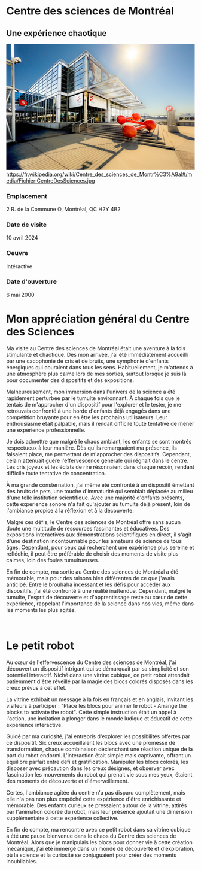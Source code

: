 # Centre des sciences de Montréal
## Une expérience chaotique

![CentreDesSciences](medias/CentreDesSciences.jpg)
https://fr.wikipedia.org/wiki/Centre_des_sciences_de_Montr%C3%A9al#/media/Fichier:CentreDesSciences.jpg
### Emplacement 
2 R. de la Commune O, Montréal, QC H2Y 4B2
<br>

### Date de visite 
10 avril 2024
<br>

### Oeuvre 
Intéractive 
<br>

### Date d'ouverture 
6 mai 2000

# Mon appréciation général du Centre des Sciences 
Ma visite au Centre des sciences de Montréal était une aventure à la fois stimulante et chaotique. Dès mon arrivée, j'ai été immédiatement accueilli par une cacophonie de cris et de bruits, une symphonie d'enfants énergiques qui couraient dans tous les sens. Habituellement, je m'attends à une atmosphère plus calme lors de mes sorties, surtout lorsque je suis là pour documenter des dispositifs et des expositions.

Malheureusement, mon immersion dans l'univers de la science a été rapidement perturbée par le tumulte environnant. À chaque fois que je tentais de m'approcher d'un dispositif pour l'explorer et le tester, je me retrouvais confronté à une horde d'enfants déjà engagés dans une compétition bruyante pour en être les prochains utilisateurs. Leur enthousiasme était palpable, mais il rendait difficile toute tentative de mener une expérience professionnelle.

Je dois admettre que malgré le chaos ambiant, les enfants se sont montrés respectueux à leur manière. Dès qu'ils remarquaient ma présence, ils faisaient place, me permettant de m'approcher des dispositifs. Cependant, cela n'atténuait guère l'effervescence générale qui régnait dans le centre. Les cris joyeux et les éclats de rire résonnaient dans chaque recoin, rendant difficile toute tentative de concentration.

À ma grande consternation, j'ai même été confronté à un dispositif émettant des bruits de pets, une touche d'immaturité qui semblait déplacée au milieu d'une telle institution scientifique. Avec une majorité d'enfants présents, cette expérience sonore n'a fait qu'ajouter au tumulte déjà présent, loin de l'ambiance propice à la réflexion et à la découverte.

Malgré ces défis, le Centre des sciences de Montréal offre sans aucun doute une multitude de ressources fascinantes et éducatives. Des expositions interactives aux démonstrations scientifiques en direct, il s'agit d'une destination incontournable pour les amateurs de science de tous âges. Cependant, pour ceux qui recherchent une expérience plus sereine et réfléchie, il peut être préférable de choisir des moments de visite plus calmes, loin des foules tumultueuses.

En fin de compte, ma sortie au Centre des sciences de Montréal a été mémorable, mais pour des raisons bien différentes de ce que j'avais anticipé. Entre le brouhaha incessant et les défis pour accéder aux dispositifs, j'ai été confronté à une réalité inattendue. Cependant, malgré le tumulte, l'esprit de découverte et d'apprentissage reste au cœur de cette expérience, rappelant l'importance de la science dans nos vies, même dans les moments les plus agités.

<br>

# Le petit robot


Au cœur de l'effervescence du Centre des sciences de Montréal, j'ai découvert un dispositif intrigant qui se démarquait par sa simplicité et son potentiel interactif. Niché dans une vitrine cubique, ce petit robot attendait patiemment d'être réveillé par la magie des blocs colorés disposés dans les creux prévus à cet effet.

La vitrine exhibait un message à la fois en français et en anglais, invitant les visiteurs à participer : "Place les blocs pour animer le robot - Arrange the blocks to activate the robot". Cette simple instruction était un appel à l'action, une incitation à plonger dans le monde ludique et éducatif de cette expérience interactive.

Guidé par ma curiosité, j'ai entrepris d'explorer les possibilités offertes par ce dispositif. Six creux accueillaient les blocs avec une promesse de transformation, chaque combinaison déclenchant une réaction unique de la part du robot endormi. L'interaction était simple mais captivante, offrant un équilibre parfait entre défi et gratification.
Manipuler les blocs colorés, les disposer avec précaution dans les creux désignés, et observer avec fascination les mouvements du robot qui prenait vie sous mes yeux, étaient des moments de découverte et d'émerveillement.

Certes, l'ambiance agitée du centre n'a pas disparu complètement, mais elle n'a pas non plus empêché cette expérience d'être enrichissante et mémorable. Des enfants curieux se pressaient autour de la vitrine, attirés par l'animation colorée du robot, mais leur présence ajoutait une dimension supplémentaire à cette expérience collective.

En fin de compte, ma rencontre avec ce petit robot dans sa vitrine cubique a été une pause bienvenue dans le chaos du Centre des sciences de Montréal. Alors que je manipulais les blocs pour donner vie à cette création mécanique, j'ai été immergé dans un monde de découverte et d'exploration, où la science et la curiosité se conjuguaient pour créer des moments inoubliables.
